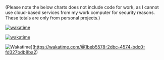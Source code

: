 (Please note the below charts does not include code for work, as I cannot use cloud-based services from my work computer for security reasons. These totals are only from personal projects.)

[![wakatime](https://wakatime.com/badge/user/1beb5578-2dbc-4574-bdc0-fd327bdb8ba2.svg)](https://wakatime.com/@1beb5578-2dbc-4574-bdc0-fd327bdb8ba2)

[![wakatime](https://wakatime.com/share/@spazure/46f65825-4853-4e09-8f32-689b3e3310ca.svg)](https://wakatime.com/@1beb5578-2dbc-4574-bdc0-fd327bdb8ba2)

![Wakatime](https://wakatime.com/share/@spazure/3f61523e-e18c-40d7-8dca-241a140bc29c.png)](https://wakatime.com/@1beb5578-2dbc-4574-bdc0-fd327bdb8ba2)

<!--
**spazure/spazure** is a ✨ _special_ ✨ repository because its `README.md` (this file) appears on your GitHub profile.

Here are some ideas to get you started:

- 🔭 I’m currently working on ...
- 🌱 I’m currently learning ...
- 👯 I’m looking to collaborate on ...
- 🤔 I’m looking for help with ...
- 💬 Ask me about ...
- 📫 How to reach me: ...
- 😄 Pronouns: ...
- ⚡ Fun fact: ...
-->
